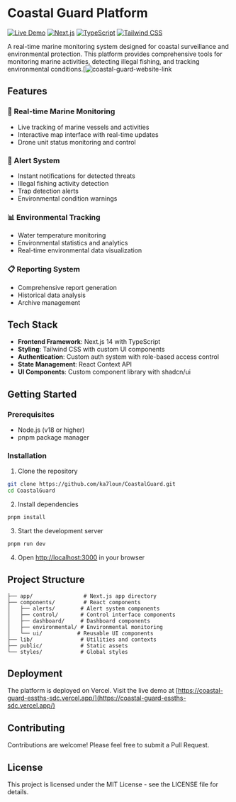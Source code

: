# Coastal Guard Platform

[![Live Demo](https://img.shields.io/badge/demo-online-green.svg)](https://coastal-guard-essths-sdc.vercel.app/)
[![Next.js](https://img.shields.io/badge/Next.js-14-black)](https://nextjs.org/)
[![TypeScript](https://img.shields.io/badge/TypeScript-5.0-blue)](https://www.typescriptlang.org/)
[![Tailwind CSS](https://img.shields.io/badge/Tailwind-3.0-38B2AC)](https://tailwindcss.com/)

A real-time marine monitoring system designed for coastal surveillance and environmental protection. This platform provides comprehensive tools for monitoring marine activities, detecting illegal fishing, and tracking environmental conditions.[![coastal-guard-website-link]((https://coastal-guard-essths-sdc.vercel.app/))



## Features

### 🚢 Real-time Marine Monitoring
- Live tracking of marine vessels and activities
- Interactive map interface with real-time updates
- Drone unit status monitoring and control

### 🚨 Alert System
- Instant notifications for detected threats
- Illegal fishing activity detection
- Trap detection alerts
- Environmental condition warnings

### 📊 Environmental Tracking
- Water temperature monitoring
- Environmental statistics and analytics
- Real-time environmental data visualization

### 📋 Reporting System
- Comprehensive report generation
- Historical data analysis
- Archive management

## Tech Stack

- **Frontend Framework**: Next.js 14 with TypeScript
- **Styling**: Tailwind CSS with custom UI components
- **Authentication**: Custom auth system with role-based access control
- **State Management**: React Context API
- **UI Components**: Custom component library with shadcn/ui

## Getting Started

### Prerequisites

- Node.js (v18 or higher)
- pnpm package manager

### Installation

1. Clone the repository
```bash
git clone https://github.com/ka7loun/CoastalGuard.git
cd CoastalGuard
```

2. Install dependencies
```bash
pnpm install
```

3. Start the development server
```bash
pnpm run dev
```

4. Open [http://localhost:3000](http://localhost:3000) in your browser

## Project Structure

```
├── app/                # Next.js app directory
├── components/         # React components
│   ├── alerts/        # Alert system components
│   ├── control/       # Control interface components
│   ├── dashboard/     # Dashboard components
│   ├── environmental/ # Environmental monitoring
│   └── ui/           # Reusable UI components
├── lib/               # Utilities and contexts
├── public/            # Static assets
└── styles/            # Global styles
```

## Deployment

The platform is deployed on Vercel. Visit the live demo at [https://coastal-guard-essths-sdc.vercel.app/](https://coastal-guard-essths-sdc.vercel.app/)

## Contributing

Contributions are welcome! Please feel free to submit a Pull Request.

## License

This project is licensed under the MIT License - see the LICENSE file for details.
